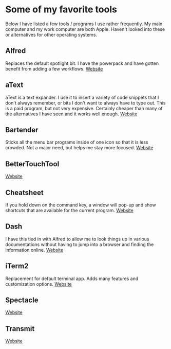 # Some of my favorite tools

Below I have listed a few tools / programs I use rather frequently. My main computer and my work computer are both Apple. Haven't looked into these or alternatives for other operating systems.

## Alfred
  Replaces the default spotlight bit. I have the powerpack and have gotten benefit from adding a few workflows. [Website](https://www.alfredapp.com/)

## aText
  aText is a text expander. I use it to insert a variety of code snippets that I don't always remember, or bits I don't want to always have to type out. This is a paid program, but not very expensive. Certainly cheaper than many of the alternatives I have seen and it works well enough. [Website](https://www.trankynam.com/atext/)

## Bartender
  Sticks all the menu bar programs inside of one icon so that it is less crowded. Not a major need, but helps me stay more focused. [Website](https://www.macbartender.com/)

## BetterTouchTool
  [Website](https://www.boastr.net/)

## Cheatsheet
  If you hold down on the command key, a window will pop-up and show shortcuts that are available for the current program. [Website](https://www.mediaatelier.com/CheatSheet/)

## Dash
  I have this tied in with Alfred to allow me to look things up in various documentations without having to jump into a browser and finding the information online. [Website](https://kapeli.com/dash)

## iTerm2
  Replacement for default terminal app. Adds many features and customization options.  [Website](https://www.iterm2.com/)

## Spectacle
  [Website](https://www.spectacleapp.com/)

## Transmit
  [Website](https://panic.com/transmit/)
